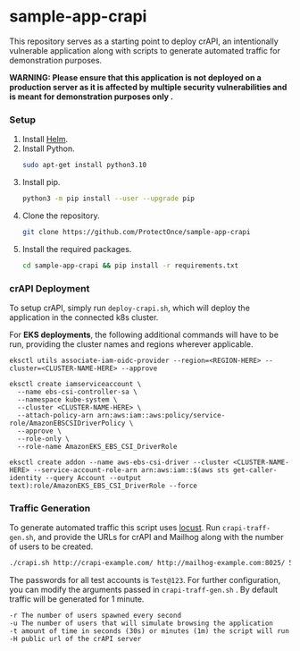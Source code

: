 # sample-app-crapi
This repository serves as a starting point to deploy crAPI, an intentionally vulnerable application along with scripts to generate automated traffic for demonstration purposes.

**WARNING: Please ensure that this application is not deployed on a production server as it is affected by multiple security vulnerabilities and is meant for demonstration purposes only .** 

### Setup

1. Install [Helm](https://helm.sh/docs/intro/install/#through-package-managers).
2. Install Python.
    ```bash
    sudo apt-get install python3.10
    ```
2. Install pip.
    ```bash
    python3 -m pip install --user --upgrade pip
    ```
3. Clone the repository.
    ```bash
    git clone https://github.com/ProtectOnce/sample-app-crapi
    ```
4. Install the required packages.
    ```bash
    cd sample-app-crapi && pip install -r requirements.txt
    ```

### crAPI Deployment

To setup crAPI, simply run `deploy-crapi.sh`, which will deploy the application in the connected k8s cluster.

For **EKS deployments**, the following additional commands will have to be run, providing the cluster names and regions wherever applicable.

`eksctl utils associate-iam-oidc-provider --region=<REGION-HERE> --cluster=<CLUSTER-NAME-HERE> --approve`

```
eksctl create iamserviceaccount \
  --name ebs-csi-controller-sa \
  --namespace kube-system \
  --cluster <CLUSTER-NAME-HERE> \
  --attach-policy-arn arn:aws:iam::aws:policy/service-role/AmazonEBSCSIDriverPolicy \
  --approve \
  --role-only \
  --role-name AmazonEKS_EBS_CSI_DriverRole
```

`eksctl create addon --name aws-ebs-csi-driver --cluster <CLUSTER-NAME-HERE> --service-account-role-arn arn:aws:iam::$(aws sts get-caller-identity --query Account --output text):role/AmazonEKS_EBS_CSI_DriverRole --force`


### Traffic Generation

To generate automated traffic this script uses [locust](https://locust.io/). Run `crapi-traff-gen.sh`, and provide the URLs for crAPI and Mailhog along with the number of users to be created.

```bash
./crapi.sh http://crapi-example.com/ http://mailhog-example.com:8025/ 5
```

The passwords for all test accounts is `Test@123`.
For further configuration, you can modify the arguments passed in `crapi-traff-gen.sh` . By default traffic will be generated for 1 minute.

    -r The number of users spawned every second
    -u The number of users that will simulate browsing the application
    -t amount of time in seconds (30s) or minutes (1m) the script will run
    -H public url of the crAPI server